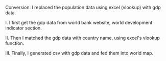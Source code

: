 Conversion: I replaced the population data using excel (vlookup) with gdp data.  

I.		I first get the gdp data from world bank website, world development indicator section. 

II.		Then I matched the gdp data with country name, using excel's vlookup function. 

III.	Finally, I generated csv with gdp data and fed them into world map.